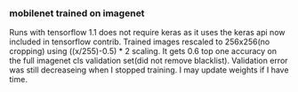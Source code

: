### mobilenet trained on imagenet
Runs with tensorflow 1.1 does not require keras as it uses the keras api now included in tensorflow contrib. Trained images rescaled to 256x256(no cropping) using ((x/255)-0.5) \* 2 scaling. It gets 0.6 top one accuracy on the full imagenet cls validation set(did not remove blacklist). Validation error was still decreaseing when I stopped training. I may update weights if I have time. 
